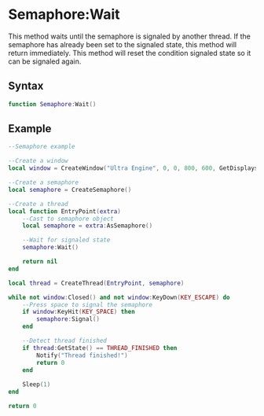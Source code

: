 # Semaphore:Wait

This method waits until the semaphore is signaled by another thread. If the semaphore has already been set to the signaled state, this method will return immediately. This method will reset the condition signaled state so it can be signaled again.

## Syntax

```lua
function Semaphore:Wait()
```

## Example

```lua
--Semaphore example

--Create a window
local window = CreateWindow("Ultra Engine", 0, 0, 800, 600, GetDisplays()[1], WINDOW_CENTER | WINDOW_TITLEBAR)

--Create a semaphore
local semaphore = CreateSemaphore()

--Create a thread
local function EntryPoint(extra)
    --Cast to semaphore object
    local semaphore = extra:AsSemaphore()

    --Wait for signaled state
    semaphore:Wait()

    return nil
end

local thread = CreateThread(EntryPoint, semaphore)

while not window:Closed() and not window:KeyDown(KEY_ESCAPE) do
    --Press space to signal the semaphore
    if window:KeyHit(KEY_SPACE) then
        semaphore:Signal()
    end

    --Detect thread finished
    if thread:GetState() == THREAD_FINISHED then
        Notify("Thread finished!")
        return 0
    end
    
    Sleep(1)
end

return 0
```